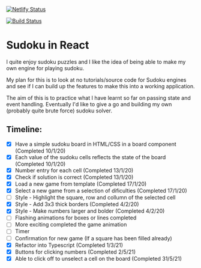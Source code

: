[![Netlify Status](https://api.netlify.com/api/v1/badges/3861c848-8066-4cce-afea-2f35bb8e293c/deploy-status)](https://app.netlify.com/sites/fredrik-sudoku/deploys)

[![Build Status](https://www.travis-ci.com/FredrikEglese/sudoku-react.svg?branch=main)](https://www.travis-ci.com/FredrikEglese/sudoku-react)

# Sudoku in React

I quite enjoy sudoku puzzles and I like the idea of being able to make my own engine for playing sudoku.

My plan for this is to look at no tutorials/source code for Sudoku engines and see if I can build up the features to make this into a working application.

The aim of this is to practice what I have learnt so far on passing state and event handling. Eventually I'd like to give a go and building my own (probably quite brute force) sudoku solver.

## Timeline:

- [x] Have a simple sudoku board in HTML/CSS in a board component (Completed 10/1/20)
- [x] Each value of the sudoku cells reflects the state of the board (Completed 10/1/20)
- [x] Number entry for each cell (Completed 13/1/20)
- [x] Check if solution is correct (Completed 13/1/20)
- [x] Load a new game from template (Completed 17/1/20)
- [x] Select a new game from a selection of dificulties (Completed 17/1/20)
- [ ] Style - Highlight the square, row and collumn of the selected cell
- [x] Style - Add 3x3 thick borders (Completed 4/2/20)
- [x] Style - Make numbers larger and bolder (Completed 4/2/20)
- [ ] Flashing animations for boxes or lines completed
- [ ] More exciting completed the game animation
- [ ] Timer
- [ ] Confirmation for new game (If a square has been filled already)
- [x] Refactor into Typescript (Completed 1/3/21)
- [x] Buttons for clicking numbers (Completed 2/5/21)
- [x] Able to click off to unselect a cell on the board (Completed 31/5/21)
